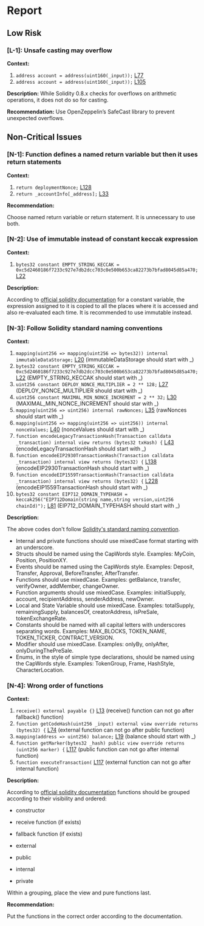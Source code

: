 # Report
## Low Risk ##
### [L-1]: Unsafe casting may overflow
**Context:**

1. ```address account = address(uint160(_input));``` [L77](https://github.com/code-423n4/2023-03-zksync//blob/main/contracts/AccountCodeStorage.sol#L77) 
1. ```address account = address(uint160(_input));``` [L105](https://github.com/code-423n4/2023-03-zksync//blob/main/contracts/AccountCodeStorage.sol#L105) 

**Description:**
While Solidity 0.8.x checks for overflows on arithmetic operations, it does not do so for casting.

**Recommendation:**
Use OpenZeppelin’s SafeCast library to prevent unexpected overflows.

## Non-Critical Issues ##
### [N-1]: Function defines a named return variable but then it uses return statements
**Context:**

1. ```return deploymentNonce;``` [L128](https://github.com/code-423n4/2023-03-zksync//blob/main/contracts/NonceHolder.sol#L128) 
1. ```return _accountInfo[_address];``` [L33](https://github.com/code-423n4/2023-03-zksync//blob/main/contracts/ContractDeployer.sol#L33) 

**Recommendation:**

Choose named return variable or return statement. It is unnecessary to use both.

### [N-2]: Use of immutable instead of constant keccak expression
**Context:**

1. ```bytes32 constant EMPTY_STRING_KECCAK = 0xc5d2460186f7233c927e7db2dcc703c0e500b653ca82273b7bfad8045d85a470;``` [L22](https://github.com/code-423n4/2023-03-zksync//blob/main/contracts/AccountCodeStorage.sol#L22) 

**Description:**

According to [official solidity documentation](https://docs.soliditylang.org/en/v0.8.17/contracts.html#constant-and-immutable-state-variables) for a constant variable, the expression assigned to it is copied to all the places where it is accessed and also re-evaluated each time. It is recommended to use immutable instead. 

### [N-3]: Follow Solidity standard naming conventions
**Context:**

1. ```mapping(uint256 => mapping(uint256 => bytes32)) internal immutableDataStorage;``` [L20](https://github.com/code-423n4/2023-03-zksync//blob/main/contracts/ImmutableSimulator.sol#L20) (immutableDataStorage should start with _)
1. ```bytes32 constant EMPTY_STRING_KECCAK = 0xc5d2460186f7233c927e7db2dcc703c0e500b653ca82273b7bfad8045d85a470;``` [L22](https://github.com/code-423n4/2023-03-zksync//blob/main/contracts/AccountCodeStorage.sol#L22) (EMPTY_STRING_KECCAK should start with _)
1. ```uint256 constant DEPLOY_NONCE_MULTIPLIER = 2 ** 128;``` [L27](https://github.com/code-423n4/2023-03-zksync//blob/main/contracts/NonceHolder.sol#L27) (DEPLOY_NONCE_MULTIPLIER should start with _)
1. ```uint256 constant MAXIMAL_MIN_NONCE_INCREMENT = 2 ** 32;``` [L30](https://github.com/code-423n4/2023-03-zksync//blob/main/contracts/NonceHolder.sol#L30) (MAXIMAL_MIN_NONCE_INCREMENT should star with _)
1. ```mapping(uint256 => uint256) internal rawNonces;``` [L35](https://github.com/code-423n4/2023-03-zksync//blob/main/contracts/NonceHolder.sol#L35) (rawNonces should start with _)
1. ```mapping(uint256 => mapping(uint256 => uint256)) internal nonceValues;``` [L40](https://github.com/code-423n4/2023-03-zksync//blob/main/contracts/NonceHolder.sol#L40) (nonceValues should start with _)
1. ```function encodeLegacyTransactionHash(Transaction calldata _transaction) internal view returns (bytes32 txHash) {``` [L43](https://github.com/code-423n4/2023-03-zksync//blob/main/contracts/BootloaderUtilities.sol#L43) (encodeLegacyTransactionHash should start with _)
1. ```function encodeEIP2930TransactionHash(Transaction calldata _transaction) internal view returns (bytes32) {``` [L138](https://github.com/code-423n4/2023-03-zksync//blob/main/contracts/BootloaderUtilities.sol#L138) (encodeEIP2930TransactionHash should start with _)
1. ```function encodeEIP1559TransactionHash(Transaction calldata _transaction) internal view returns (bytes32) {``` [L228](https://github.com/code-423n4/2023-03-zksync//blob/main/contracts/BootloaderUtilities.sol#L228) (encodeEIP1559TransactionHash should start with _)
1. ```bytes32 constant EIP712_DOMAIN_TYPEHASH = keccak256("EIP712Domain(string name,string version,uint256 chainId)");``` [L81](https://github.com/code-423n4/2023-03-zksync//blob/main/contracts/libraries/TransactionHelper.sol#L81) (EIP712_DOMAIN_TYPEHASH should start with _)

**Description:**

The above codes don't follow [Solidity's standard naming convention](https://docs.soliditylang.org/en/v0.8.17/style-guide.html#naming-conventions).  
- Internal and private functions should use mixedCase format starting with an underscore.
- Structs should be named using the CapWords style. Examples: MyCoin, Position, PositionXY.
- Events should be named using the CapWords style. Examples: Deposit, Transfer, Approval, BeforeTransfer, AfterTransfer.
- Functions should use mixedCase. Examples: getBalance, transfer, verifyOwner, addMember, changeOwner.
- Function arguments should use mixedCase. Examples: initialSupply, account, recipientAddress, senderAddress, newOwner.
- Local and State Variable should use mixedCase. Examples: totalSupply, remainingSupply, balancesOf, creatorAddress, isPreSale, tokenExchangeRate.
- Constants should be named with all capital letters with underscores separating words. Examples: MAX_BLOCKS, TOKEN_NAME, TOKEN_TICKER, CONTRACT_VERSION.
- Modifier should use mixedCase. Examples: onlyBy, onlyAfter, onlyDuringThePreSale.
- Enums, in the style of simple type declarations, should be named using the CapWords style. Examples: TokenGroup, Frame, HashStyle, CharacterLocation.

### [N-4]: Wrong order of functions
**Context:**

1. ```receive() external payable {}``` [L13](https://github.com/code-423n4/2023-03-zksync//blob/main/contracts/EmptyContract.sol#L13) (receive() function can not go after fallback() function)
1. ```function getCodeHash(uint256 _input) external view override returns (bytes32) {``` [L74](https://github.com/code-423n4/2023-03-zksync//blob/main/contracts/AccountCodeStorage.sol#L74) (external function can not go after public function)
1. ```mapping(address => uint256) balance;``` [L19](https://github.com/code-423n4/2023-03-zksync//blob/main/contracts/L2EthToken.sol#L19) (balance should start with _)
1. ```function getMarker(bytes32 _hash) public view override returns (uint256 marker) {``` [L117](https://github.com/code-423n4/2023-03-zksync//blob/main/contracts/KnownCodesStorage.sol#L117) (public function can not go after internal function)
1. ```function executeTransaction(``` [L117](https://github.com/code-423n4/2023-03-zksync//blob/main/contracts/DefaultAccount.sol#L117) (external function can not go after internal function)

**Description:**

According to [official solidity documentation](https://docs.soliditylang.org/en/v0.8.17/style-guide.html#order-of-functions) functions should be grouped according to their visibility and ordered:

+ constructor

+ receive function (if exists)

+ fallback function (if exists)

+ external

+ public

+ internal

+ private

Within a grouping, place the view and pure functions last.

**Recommendation:**

Put the functions in the correct order according to the documentation.
